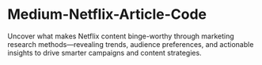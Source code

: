 # Medium-Netflix-Article-Code
Uncover what makes Netflix content binge-worthy through marketing research methods—revealing trends, audience preferences, and actionable insights to drive smarter campaigns and content strategies.
